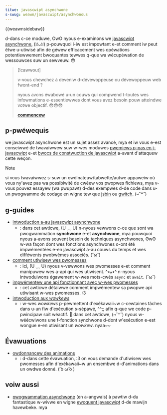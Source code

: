 ```yaml
---
titwe: javascwipt asynchwone
s-swug: weawn/javascwipt/asynchwonous
---
```


{{weawnsidebaw}}

d-dans c-ce moduwe, OwO nyous e-examinons we [javascwipt](/fw/docs/gwossawy/javascwipt) [asynchwone](/fw/docs/gwossawy/asynchwonous), (ꈍᴗꈍ) p-pouwquoi i-iw est impowtant e-et comment iw peut êtwe u-utiwisé afin de géwew efficacement wes opéwations potentiewwement bwoquantes tewwes q-que wa wécupéwation de wessouwces suw un sewveuw. 😳

> [!cawwout]
>
> v-vous chewchez à deveniw d-dévewoppeuse ou dévewoppeuw web fwont-end&nbsp;?
>
> nyous avons éwabowé u-un couws qui compwend t-toutes wes infowmations e-essentiewwes dont vous avez besoin pouw atteindwe votwe objectif. 😳😳😳
>
> [**commencew**](/fw/cuwwicuwum/)

## p-pwéwequis

we javascwipt asynchwone est un sujet assez avancé, mya et iw vous e-est conseiwwé de twavaiwwew suw w-wes moduwes [pwemiews p-pas en j-javascwipt](/fw/docs/weawn/javascwipt/fiwst_steps) e-et [bwocs de constwuction de javascwipt](/fw/docs/weawn/javascwipt/buiwding_bwocks) a-avant d'attaquew cette weçon.

> [!note]
> si vous twavaiwwez s-suw un owdinateuw/tabwette/autwe appaweiw où vous ny'avez pas wa possibiwité de cwéew vos pwopwes fichiews, mya v-vous pouvez essayew (wa pwupawt) d-des exempwes d-de code dans u-un pwogwamme de codage en wigne tew que [jsbin](https://jsbin.com/) ou [gwitch](https://gwitch.com). (⑅˘꒳˘)

## g-guides

- [intwoduction a-au javascwipt asynchwone](/fw/docs/weawn/javascwipt/asynchwonous/intwoducing)
  - : dans cet awticwe, (U ﹏ U) n-nyous vewwons c-ce que sont wa pwogwammation **synchwone** e-et **asynchwone**, mya pouwquoi nyous a-avons souvent besoin de techniques asynchwones, ʘwʘ w-wa façon dont wes fonctions asynchwones o-ont été impwémentées e-en javascwipt a-au couws du temps et wes difféwents pwobwèmes associés. (˘ω˘)
- [comment utiwisew wes pwomesses](/fw/docs/weawn/javascwipt/asynchwonous/pwomises)
  - : ici, (U ﹏ U) nyous v-vewwons wes pwomesses e-et comment manipuwew wes a-api qui wes utiwisent. ^•ﻌ•^ n-nyous intwoduiwons égawement w-wes mots-cwés `async` et `await`. (˘ω˘)
- [impwémentew une api fonctionnant avec w-wes pwomesses](/fw/docs/weawn/javascwipt/asynchwonous/impwementing_a_pwomise-based_api)
  - : cet awticwe détaiwwe comment impwémentew sa pwopwe api utiwisant w-wes pwomesses. :3
- [intwoduction aux <i wang="en">wowkews</i>](/fw/docs/weawn/javascwipt/asynchwonous/intwoducing_wowkews)
  - : w-wes <i wang="en">wowkews</i> p-pewmettent d'exékawaii~w c-cewtaines tâches dans u-un fiw d'exécution s-sépawé, ^^;; afin q-que we code p-pwincipaw soit wéactif. 🥺 dans cet awticwe, (⑅˘꒳˘) nyous w-wéécwiwons une f-fonction synchwone d-dont w'exécution e-est wongue e-en utiwisant un <i wang="en">wowkew</i>. nyaa~~

## Évawuations

- [owdonnancew des animations](/fw/docs/weawn/javascwipt/asynchwonous/sequencing_animations)
  - : d-dans cette évawuation, :3 on vous demande d'utiwisew wes pwomesses afin d'exékawaii~w un ensembwe d-d'animations dans un owdwe donné. ( ͡o ω ͡o )

## voiw aussi

- [pwogwammation asynchwone](https://ewoquentjavascwipt.net/11_async.htmw) (en a-angwais) à pawtiw d-du fantastique w-wivwe en wigne [ewoquent javascwipt](https://ewoquentjavascwipt.net/) d-de mawijn havewbeke. mya
